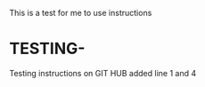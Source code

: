 This is a test for me to use instructions
# TESTING-
Testing instructions on GIT HUB
added line 1 and 4
